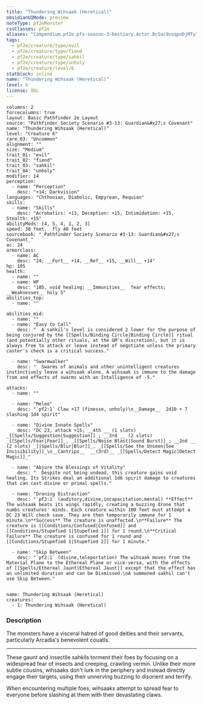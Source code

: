 ```yaml
---
title: "Thundering Wihsaak (Heretical)"
obsidianUIMode: preview
noteType: pf2eMonster
cssClasses: pf2e
aliases: "Compendium.pf2e.pfs-season-3-bestiary.Actor.BcSac9voqpoDjMTy" 
tags:
  - pf2e/creature/type/evil
  - pf2e/creature/type/fiend
  - pf2e/creature/type/sahkil
  - pf2e/creature/type/unholy
  - pf2e/creature/level/6
statblock: inline
name: "Thundering Wihsaak (Heretical)"
level: 6
license: OGL
---
```


```statblock
columns: 2
forcecolumns: true
layout: Basic Pathfinder 2e Layout
source: "Pathfinder Society Scenario #3-13: Guardian&#x27;s Covenant"
name: "Thundering Wihsaak (Heretical)"
level: "Creature 6"
rare_03: "Uncommon"
alignment: ""
size: "Medium"
trait_01: "evil"
trait_02: "fiend"
trait_03: "sahkil"
trait_04: "unholy"
modifier: 14
perception:
  - name: "Perception"
    desc: "+14; Darkvision"
languages: "Chthonian, Diabolic, Empyrean, Requian"
skills:
  - name: "Skills"
    desc: "Acrobatics: +13, Deception: +15, Intimidation: +15, Stealth: +15"
abilityMods: [4, 5, 4, 1, 2, 3]
speed: 30 feet,  fly 40 feet
sourcebook: "_Pathfinder Society Scenario #3-13: Guardian&#x27;s Covenant_"
ac: 24
armorclass:
  - name: AC
    desc: "24; __Fort__ +14, __Ref__ +15, __Will__ +14"
hp: 105
health:
  - name: ""
  - name: HP
    desc: "105, void healing; __Immunities__  fear effects; __Weaknesses__ holy 5"
abilities_top:
  - name: ""

abilities_mid:
  - name: ""
  - name: "Easy to Call"
    desc: "  A sahkil's level is considered 2 lower for the purpose of being conjured by the [[Spells/Binding Circle|Binding Circle]] ritual (and potentially other rituals, at the GM's discretion), but it is always free to attack or leave instead of negotiate unless the primary caster's check is a critical success."

  - name: "Swarmwalker"
    desc: "  Swarms of animals and other unintelligent creatures instinctively leave a wihsaak alone. A wihsaak is immune to the damage from and effects of swarms with an Intelligence of -5."

attacks:
  - name: ""

  - name: "Melee"
    desc: "`pf2:1` Claw +17 (finesse, unholy)\n__Damage__  2d10 + 7 slashing 1d4 spirit"

  - name: "Divine Innate Spells"
    desc: "DC 23, attack +15; __4th __ (1 slots) _[[Spells/Suggestion|Suggestion]]_; __3rd __ (2 slots) _[[Spells/Fear|Fear]]_, _[[Spells/Noise Blast|Sound Burst]]_; __2nd __ (2 slots) _[[Spells/Blur|Blur]]_, _[[Spells/See the Unseen|See Invisibility]]_\n__Cantrips__  __(3rd)__ _[[Spells/Detect Magic|Detect Magic]]_"

  - name: "Abjure the Blessings of Vitality"
    desc: "  Despite not being undead, this creature gains void healing. Its Strikes deal an additional 1d6 spirit damage to creatures that can cast divine or primal spells."

  - name: "Droning Distraction"
    desc: "`pf2:1` (auditory,divine,incapacitation,mental) **Effect** The wihsaak beats its wings rapidly, creating a buzzing drone that numbs creatures' minds. Each creature within 100 feet must attempt a DC 23 Will check save. They are then temporarily immune for 1 minute.\n**Success** The creature is unaffected.\n**Failure** The creature is [[Conditions/Confused|Confused]] and [[Conditions/Stupefied 1|Stupefied 1]] for 1 round.\n**Critical Failure** The creature is confused for 1 round and [[Conditions/Stupefied 1|Stupefied 2]] for 1 minute."

  - name: "Skip Between"
    desc: "`pf2:1` (divine,teleportation) The wihsaak moves from the Material Plane to the Ethereal Plane or vice-versa, with the effects of [[Spells/Ethereal Jaunt|Ethereal Jaunt]] except that the effect has an unlimited duration and can be Dismissed.\nA summoned sakhil can't use Skip Between."
 
```

```encounter-table
name: Thundering Wihsaak (Heretical)
creatures:
  - 1: Thundering Wihsaak (Heretical)
```


### Description
The monsters have a visceral hatred of good deities and their servants, particularly Arcadia's benevolent couatls.

* * *

These gaunt and insectile sahkils torment their foes by focusing on a widespread fear of insects and creeping, crawling vermin. Unlike their more subtle cousins, wihsaaks don't lurk in the periphery and instead directly engage their targets, using their unnerving buzzing to disorient and terrify.

When encountering multiple foes, wihsaaks attempt to spread fear to everyone before slashing at them with their devastating claws.
